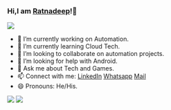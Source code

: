 ### Hi,I am [Ratnadeep](https://ratnadeepy.vercel.app)!👋                                                                                          
<img src="https://thumbs.gfycat.com/FragrantDirectBug-small.gif" >                       

- 🔭 I’m currently working on Automation.
- 🌱 I’m currently learning Cloud Tech.
- 👯 I’m looking to collaborate on automation projects.                           
- 🤔 I’m looking for help with Android.
- 💬 Ask me about Tech and Games.
- 📫 Connect with me: [LinkedIn](https://www.linkedin.com/in/ratnadeep-yeleswarapu-9586661b3/) [Whatsapp](https://wa.me/919177410501)
      [Mail](mailto:ratnadeepysvs@protonmail.com)
- 😄 Pronouns: He/His.

<img src="https://github-readme-stats.vercel.app/api?username=RatnadeepYSVS&&show_icons=true&title_color=ffffff&icon_color=bb2acf&text_color=daf7dc&bg_color=151515">
<img src="https://github-readme-streak-stats.herokuapp.com/?user=RatnadeepYSVS&theme=nightowl">
